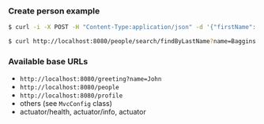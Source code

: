 ### Create person example

```Bash
$ curl -i -X POST -H "Content-Type:application/json" -d '{"firstName": "Frodo", "lastName": "Baggins"}' http://localhost:8080/people
```

```Bash
$ curl http://localhost:8080/people/search/findByLastName?name=Baggins
```

### Available base URLs

- `http://localhost:8080/greeting?name=John`
- `http://localhost:8080/people`
- `http://localhost:8080/profile`
- others (see `MvcConfig` class)
- actuator/health, actuator/info, actuator